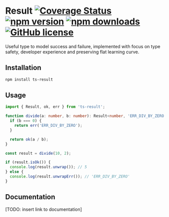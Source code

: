 # Result [![Coverage Status](https://coveralls.io/repos/github/DScheglov/ts-result/badge.svg?branch=master&service=github)](https://coveralls.io/github/DScheglov/ts-result?branch=master&service=github) [![npm version](https://img.shields.io/npm/v/ts-result.svg?style=flat-square)](https://www.npmjs.com/package/ts-result) [![npm downloads](https://img.shields.io/npm/dm/ts-result.svg?style=flat-square)](https://www.npmjs.com/package/ts-result) [![GitHub license](https://img.shields.io/badge/license-MIT-blue.svg)](https://github.com/DScheglov/ts-result/blob/master/LICENSE)

Useful type to model success and failure, implemented with focus on type safety,
developer experience and preserving flat learning curve.

## Installation

```bash
npm install ts-result
```

## Usage

```typescript
import { Result, ok, err } from 'ts-result';

function divide(a: number, b: number): Result<number, 'ERR_DIV_BY_ZERO'> {
  if (b === 0) {
    return err('ERR_DIV_BY_ZERO');
  }

  return ok(a / b);
}

const result = divide(10, 2);

if (result.isOk()) {
  console.log(result.unwrap()); // 5
} else {
  console.log(result.unwrapErr()); // 'ERR_DIV_BY_ZERO'
}
```

## Documentation

[TODO: insert link to documentation]
